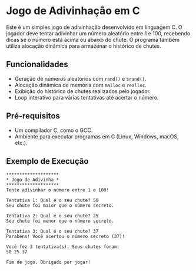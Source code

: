 # Jogo de Adivinhação em C

Este é um simples jogo de adivinhação desenvolvido em linguagem C. O jogador deve tentar adivinhar um número aleatório entre 1 e 100, recebendo dicas se o número está acima ou abaixo do chute. O programa também utiliza alocação dinâmica para armazenar o histórico de chutes.

## Funcionalidades

- Geração de números aleatórios com `rand()` e `srand()`.
- Alocação dinâmica de memória com `malloc` e `realloc`.
- Exibição do histórico de chutes realizados pelo jogador.
- Loop interativo para várias tentativas até acertar o número.

## Pré-requisitos

- Um compilador C, como o GCC.
- Ambiente para executar programas em C (Linux, Windows, macOS, etc.).

## Exemplo de Execução

```plaintext
********************
* Jogo de Adivinha *
********************
Tente adivinhar o número entre 1 e 100!

Tentativa 1: Qual é o seu chute? 50
Seu chute foi maior que o número secreto.

Tentativa 2: Qual é o seu chute? 25
Seu chute foi menor que o número secreto.

Tentativa 3: Qual é o seu chute? 37
Parabéns! Você acertou o número secreto (37)!

Você fez 3 tentativa(s). Seus chutes foram:
50 25 37

Fim de jogo. Obrigado por jogar!
